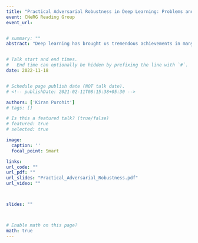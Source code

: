 ```yaml
---
title: "Practical Adversarial Robustness in Deep Learning: Problems and Solutions @CNeRG Reading Group"
event: CNeRG Reading Group 
event_url: 


# summary: ""
abstract: "Deep learning has brought us tremendous achievements in many fields such as computer vision, natural language processing. In spite of the impeccable success, modern deep learning systems are still prone to adversaries. Let's talk in terms of computer vision. Consider an image of a bagel (X). A Deep learning-based image classifier is able to successfully recognize X as a bagel. Now consider another instance of the same image which is a slightly perturbed version of X. To the human eyes, it would still be a bagel but for that same image classifier, it can be presented as a grand piano. The focus of this tutorial is not just to survey different attack types but also how to employ them in practice, to look at various state-of-the-art pre-trained models, optimizers and test their susceptibility to these attacks, and then to employ the latest and best techniques to prevent adversarial attacks, thanks to the principles in adversarial learning. This tutorial also aims to provide a holistic and complementary overview of how the same adversarial technique can be used in totally different manners, for good and (unintentionally) for bad, so that AI researchers and developers can have a fresh perspective and some reflection on the induced impacts and responsibility. To make some concrete examples, generative adversarial networks (GANs) are capable of generating photo-realistic synthetic images; but the same techniques can be repurposed into troublesome tools such as Deepfake. On the other hand, adversarial attacks causing prediction evasion are often related to a trouble maker or a security outbreak, but the same techniques are used for improving model robustness and for novel applications, such as adversarial training, privacy-enhanced training, data augmentation, watermarking, and integrity testing, to name a few." 


# Talk start and end times.
#   End time can optionally be hidden by prefixing the line with `#`.
date: 2022-11-18


# Schedule page publish date (NOT talk date).
# <!-- publishDate: 2021-02-11T08:15:38+05:30 -->

authors: ['Kiran Purohit']
# tags: []

# Is this a featured talk? (true/false)
# featured: true
# selected: true

image:
  caption: ''
  focal_point: Smart

links:
url_code: ""
url_pdf: ""
url_slides: "Practical_Adversarial_Robustness.pdf"
url_video: ""



slides: ""



# Enable math on this page?
math: true
---
```



